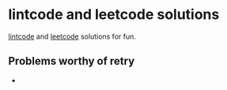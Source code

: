 # lintcode and leetcode solutions

[lintcode](https://www.lintcode.com) and [leetcode](https://leetcode.com/) solutions for fun.

## Problems worthy of retry

- []() 